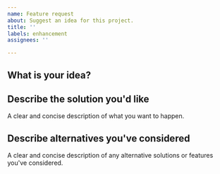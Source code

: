 ```yaml
---
name: Feature request
about: Suggest an idea for this project.
title: ''
labels: enhancement
assignees: ''

---
```


## **What is your idea?**


## **Describe the solution you'd like**
A clear and concise description of what you want to happen.


## **Describe alternatives you've considered**
A clear and concise description of any alternative solutions or features you've considered.
